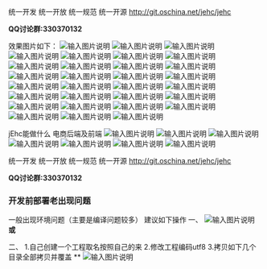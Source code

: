 
统一开发 统一开放 统一规范 统一开源
http://git.oschina.net/jehc/jehc

 **QQ讨论群:330370132** 


效果图片如下：
![输入图片说明](https://git.oschina.net/uploads/images/2017/0907/140435_79617dae_1341290.jpeg "首页.jpg")
![输入图片说明](https://git.oschina.net/uploads/images/2017/0907/140454_2118d627_1341290.jpeg "在线设计流程.jpg")
![输入图片说明](https://git.oschina.net/uploads/images/2017/0907/140506_f4e8e17d_1341290.jpeg "在线设计.jpg")
![输入图片说明](https://git.oschina.net/uploads/images/2017/0907/140948_e2028196_1341290.jpeg "流程部署.jpg")
![输入图片说明](https://git.oschina.net/uploads/images/2017/0907/140532_f2f1f95d_1341290.jpeg "用户管理.jpg")
![输入图片说明](https://git.oschina.net/uploads/images/2017/0907/140545_adc1d5e6_1341290.jpeg "用户新增.jpg")
![输入图片说明](https://git.oschina.net/uploads/images/2017/0907/140557_fda424ad_1341290.jpeg "用户重置密码.jpg")
![输入图片说明](https://git.oschina.net/uploads/images/2017/0907/140624_a227d3fd_1341290.jpeg "部门信息.jpg")
![输入图片说明](https://git.oschina.net/uploads/images/2017/0907/140633_5ce441ac_1341290.jpeg "岗位.jpg")
![输入图片说明](https://git.oschina.net/uploads/images/2017/0907/140652_cf843387_1341290.jpeg "组织机构.jpg")
![输入图片说明](https://git.oschina.net/uploads/images/2017/0907/140718_7bcf2d08_1341290.jpeg "角色权限导入用户.jpg")
![输入图片说明](https://git.oschina.net/uploads/images/2017/0907/140732_b57d83e9_1341290.jpeg "角色权限导入资源.jpg")
![输入图片说明](https://git.oschina.net/uploads/images/2017/0907/140752_98877541_1341290.jpeg "平台资源菜单.jpg")
![输入图片说明](https://git.oschina.net/uploads/images/2017/0907/140803_541d9d69_1341290.jpeg "平台功能权限配置.jpg")
![输入图片说明](https://git.oschina.net/uploads/images/2017/0907/140819_ea0d1452_1341290.jpeg "行政区域.jpg")
![输入图片说明](https://git.oschina.net/uploads/images/2017/0907/140829_724526c3_1341290.jpeg "数据字典.jpg")
![输入图片说明](https://git.oschina.net/uploads/images/2017/0907/140838_e2467614_1341290.jpeg "代码生成器.jpg")
![输入图片说明](https://git.oschina.net/uploads/images/2017/0907/140846_9ba74e03_1341290.jpeg "代码生成器一对多.jpg")
![输入图片说明](https://git.oschina.net/uploads/images/2017/0907/140857_0b36bd32_1341290.jpeg "sql查询器.jpg")
![输入图片说明](https://git.oschina.net/uploads/images/2017/0907/140905_d60c5087_1341290.jpeg "sql执行器.jpg")
![输入图片说明](https://git.oschina.net/uploads/images/2017/0907/140916_379faf70_1341290.jpeg "饼状图.jpg")
![输入图片说明](https://git.oschina.net/uploads/images/2017/0907/140925_f3aee844_1341290.jpeg "代办事项.jpg")
![输入图片说明](https://git.oschina.net/uploads/images/2017/0907/140938_dc5042f9_1341290.jpeg "登陆页面.jpg")
![输入图片说明](https://git.oschina.net/uploads/images/2017/0907/141017_72a02bac_1341290.jpeg "知识区.jpg")
![输入图片说明](https://git.oschina.net/uploads/images/2017/0907/141029_c01e2f91_1341290.jpeg "数据库表结构.jpg")
![输入图片说明](https://git.oschina.net/uploads/images/2017/0907/141040_2d6e1350_1341290.jpeg "数据库表结构字段.jpg")
![输入图片说明](https://git.oschina.net/uploads/images/2017/0907/141051_cd2e5207_1341290.jpeg "数据库表结构索引.jpg")
![输入图片说明](https://git.oschina.net/uploads/images/2017/0907/141107_381c636d_1341290.jpeg "平台常量.jpg")
![输入图片说明](https://git.oschina.net/uploads/images/2017/0907/141115_5a4ac003_1341290.jpeg "平台路径.jpg")
![输入图片说明](https://git.oschina.net/uploads/images/2017/0907/141127_9783e017_1341290.jpeg "调度器.jpg")




jEhc能做什么
电商后端及前端
![输入图片说明](https://git.oschina.net/uploads/images/2017/0905/165841_932f89c8_1341290.png "仓库管理.png")
![输入图片说明](https://git.oschina.net/uploads/images/2017/0905/165854_2f85c497_1341290.png "电商会员.png")
![输入图片说明](https://git.oschina.net/uploads/images/2017/0905/165901_143de6e6_1341290.png "电商商户.png")
![输入图片说明](https://git.oschina.net/uploads/images/2017/0905/165911_8d03b525_1341290.png "电商商品.png")
![输入图片说明](https://git.oschina.net/uploads/images/2017/0905/165921_04d562cc_1341290.png "订单管理.png")
![输入图片说明](https://git.oschina.net/uploads/images/2017/0905/165935_b280b392_1341290.png "购物车管理.png")
![输入图片说明](https://git.oschina.net/uploads/images/2017/0905/165946_cb67214d_1341290.png "库存管理.png")


统一开发 统一开放 统一规范 统一开源
http://git.oschina.net/jehc/jehc

 **QQ讨论群:330370132** 

### 开发前部署老出现问题 
一般出现环境问题（主要是编译问题较多）
建议如下操作
一、
![输入图片说明](https://git.oschina.net/uploads/images/2017/0903/121008_95886692_1341290.png "clean.png")
 **或** 

二、
1.自己创建一个工程取名按照自己的来
2.修改工程编码utf8
3.拷贝如下几个目录全部拷贝并覆盖
** 
![输入图片说明](https://git.oschina.net/uploads/images/2017/0819/113650_c37e551c_1341290.png "[ON1R~`4U[R90ED5CB~B(]H.png")
